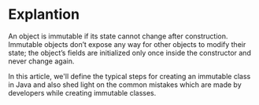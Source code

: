 # Explantion

An object is immutable if its state cannot change after construction. Immutable objects don’t expose any way for other objects to modify their state; the object’s fields are initialized only once inside the constructor and never change again.

In this article, we'll define the typical steps for creating an immutable class in Java and also shed light on the common mistakes which are made by developers while creating immutable classes.
